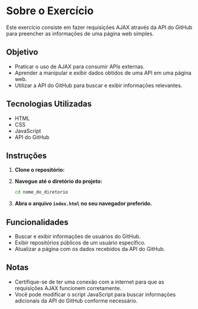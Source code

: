 # Sobre o Exercício

Este exercício consiste em fazer requisições AJAX através da API do GitHub para preencher as informações de uma página web simples.

## Objetivo

- Praticar o uso de AJAX para consumir APIs externas.
- Aprender a manipular e exibir dados obtidos de uma API em uma página web.
- Utilizar a API do GitHub para buscar e exibir informações relevantes.

## Tecnologias Utilizadas

- HTML
- CSS
- JavaScript
- API do GitHub

## Instruções

1. **Clone o repositório:**

2. **Navegue até o diretório do projeto:**
    ```bash
    cd nome_do_diretorio
    ```

3. **Abra o arquivo `index.html` no seu navegador preferido.**

## Funcionalidades

- Buscar e exibir informações de usuários do GitHub.
- Exibir repositórios públicos de um usuário específico.
- Atualizar a página com os dados recebidos da API do GitHub.

## Notas

- Certifique-se de ter uma conexão com a internet para que as requisições AJAX funcionem corretamente.
- Você pode modificar o script JavaScript para buscar informações adicionais da API do GitHub conforme necessário.
